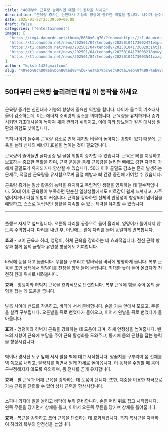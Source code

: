 ```yaml
---
title: "40대부터 근육량 늘리려면 매일 이 동작을 하세요"
description: "근육량 증가는 신진대사 기능의 향상에 중요한 역할을 합니다. 나이가 들수록 기초대사율이 감소하는데, 이는 에너지 소비량의 감소를 의미합니다. 근육량을 유지하거나 증가시키면 기초대사율이 높아져 체중 관리가 쉬워지고, 이에 따라 당뇨병과 같은 대사성 질환의 위험도 낮아집니"
date: 2025-01-22T23:39:00+09:00
draft: false
categories: ["entertainment"]
images: [
  "https://img4.daumcdn.net/thumb/R658x0.q70/?fname=https://t1.daumcdn.net/news/202501/04/tenbody/20250104173002167rkdz.jpg"
  "https://t1.daumcdn.net/news/202501/04/tenbody/20250104173002471empu.gif"
  "https://t1.daumcdn.net/news/202501/04/tenbody/20250104173002931htjz.gif"
  "https://t1.daumcdn.net/news/202501/04/tenbody/20250104173003218mvwy.gif"
  "https://t1.daumcdn.net/news/202501/04/tenbody/20250104173003541czag.gif"
]
author: "kgkstn1423gmailcom"
slug: "40%eb%8c%80%eb%b6%80%ed%84%b0-%ea%b7%bc%ec%9c%a1%eb%9f%89-%eb%8a%98%eb%a6%ac%eb%a0%a4%eb%a9%b4-%eb%a7%a4%ec%9d%bc-%ec%9d%b4-%eb%8f%99%ec%9e%91%ec%9d%84-%ed%95%98%ec%84%b8%ec%9a%94"
---
```


<h2 >50대부터 근육량 늘리려면 매일 이 동작을 하세요</h2> <figure ><img src="https://img4.daumcdn.net/thumb/R658x0.q70/?fname=https://t1.daumcdn.net/news/202501/04/tenbody/20250104173002167rkdz.jpg" alt=""/></figure> <p>근육량 증가는 신진대사 기능의 향상에 중요한 역할을 합니다. 나이가 들수록 기초대사율이 감소하는데, 이는 에너지 소비량의 감소를 의미합니다. 근육량을 유지하거나 증가시키면 기초대사율이 높아져 체중 관리가 쉬워지고, 이에 따라 당뇨병과 같은 대사성 질환의 위험도 낮아집니다.</p> <p>특히 나이가 들수록 근육량 감소로 인해 체지방 비율이 높아지는 경향이 있기 때문에, 근육을 늘려 신체의 에너지 효율을 높이는 것이 필요합니다.</p> <p>근육량이 줄어들면 골다공증 및 골절 위험이 증가할 수 있습니다. 근육은 뼈를 지탱하고 보호하는 중요한 역할을 하며, 근력 운동을 통해 근육량을 늘리면 뼈에도 강한 자극이 가해져 골밀도가 유지되거나 향상될 수 있습니다. 50대 이후 골밀도 감소는 흔히 발생하는 문제로, 적절한 근육량을 유지함으로써 골절 예방과 뼈 건강 증진에 기여할 수 있습니다.</p> <p>근육량 증가는 일상 활동의 능력을 유지하고 독립적인 생활을 영위하는 데 필수적입니다. 50대 이후 근육량이 부족하면 단순한 일상생활에서도 피로감이 쉽게 느껴지고, 자주 넘어지거나 다칠 위험이 커집니다. 근력을 강화하면 신체의 안정성이 향상되어 넘어짐을 예방하고, 스스로 독립적인 생활을 지속할 수 있는 체력을 유지할 수 있습니다.</p> <hr /> <figure ><img src="https://t1.daumcdn.net/news/202501/04/tenbody/20250104173002471empu.gif" alt=""/></figure> <p>플랭크 자세로 엎드립니다. 오른쪽 다리를 공중으로 들어 올리되, 엉덩이가 틀어지지 않도록 주의합니다. 다리를 내린 후, 이번에는 왼쪽 다리를 들어 동일하게 반복합니다.</p> <p><strong>효과</strong> - 코어 근육과 허리, 엉덩이, 하체 근육을 강화하는 데 효과적입니다. 전신 근력 향상과 함께 몸의 균형과 유연성 향상에도 기여합니다.</p> <figure ><img src="https://t1.daumcdn.net/news/202501/04/tenbody/20250104173002931htjz.gif" alt=""/></figure> <p>바닥에 등을 대고 눕습니다. 무릎을 구부리고 발바닥을 바닥에 평평하게 둡니다. 복부 근육을 조인 상태에서 엉덩이를 천장을 향해 들어 올립니다. 최대한 높이 들어 올렸다가 천천히 원래 위치로 내려옵니다.</p> <p><strong>효과</strong> - 엉덩이와 허벅지 근육을 효과적으로 단련합니다. 복부 근육에 힘을 주어 몸의 균형을 잡는 데 도움을 줍니다.</p> <figure ><img src="https://t1.daumcdn.net/news/202501/04/tenbody/20250104173003218mvwy.gif" alt=""/></figure> <p>발목 사이에 밴드를 착용하고, 바닥에 서서 준비합니다. 손을 가슴 앞에서 모으고, 무릎을 살짝 구부립니다. 오른발을 뒤로 뻗었다가 돌아오고, 이어서 왼발을 뒤로 뻗었다가 돌아옵니다.</p> <p><strong>효과</strong> - 엉덩이와 허벅지 근육을 강화하는 데 도움이 되며, 하체 안정성을 높여줍니다. 밴드의 저항이 근육에 부담을 주어 근육 활성화를 도와주고, 동시에 몸의 균형을 잡는 능력을 향상시킵니다.</p> <figure ><img src="https://t1.daumcdn.net/news/202501/04/tenbody/20250104173003541czag.gif" alt=""/></figure> <p>벽이나 경사진 도구 앞에 서서 팔을 벽에 대고 시작합니다. 팔꿈치를 구부리며 몸 전체를 벽 쪽으로 내리고, 팔꿈치를 펴면서 원래 자세로 돌아옵니다. 이 동작을 수행할 때 몸이 구부정해지지 않도록 유의하며, 몸 전체를 곧게 유지합니다.</p> <p><strong>효과</strong> - 팔 근육과 어깨 근육을 강화하는 데 도움이 됩니다. 또한, 체중을 이용한 자극으로 가슴 근육을 단련할 수 있어 상체 근력을 향상시킵니다.</p> <figure ><img src="https://t1.daumcdn.net/news/202501/04/tenbody/20250104173004005cjkp.gif" alt=""/></figure> <p>소파나 의자에 발을 올리고 바닥에 누워 준비합니다. 손은 머리 뒤로 잡고 시작합니다. 왼쪽 무릎을 당기면서 상체를 틀고, 이어서 오른쪽 무릎을 당기며 상체를 틀어줍니다.</p> <p><strong>효과</strong> - 복근을 강화하고 코어 근육을 단련하는 데 효과적입니다. 특히 복사근을 자극하여 허리와 복부의 안정성을 높입니다.</p>